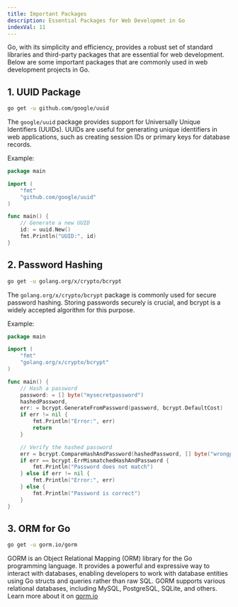 ```yaml
---
title: Important Packages
description: Essential Packages for Web Developmet in Go
indexVal: 11
---
```


Go, with its simplicity and efficiency, provides a robust set of standard libraries and third-party packages that are essential for web development. Below are some important packages that are commonly used in web development projects in Go.

## 1. UUID Package

```bash
go get -u github.com/google/uuid
```

The `google/uuid` package provides support for Universally Unique Identifiers (UUIDs). UUIDs are useful for generating unique identifiers in web applications, such as creating session IDs or primary keys for database records.

Example:
```go
package main

import (
	"fmt"
	"github.com/google/uuid"
)

func main() {
	// Generate a new UUID
	id: = uuid.New()
	fmt.Println("UUID:", id)
}
```
## 2. Password Hashing

```bash
go get -u golang.org/x/crypto/bcrypt
```

The `golang.org/x/crypto/bcrypt` package is commonly used for secure password hashing. Storing passwords securely is crucial, and bcrypt is a widely accepted algorithm for this purpose.

Example:
```go
package main

import (
	"fmt"
	"golang.org/x/crypto/bcrypt"
)

func main() {
	// Hash a password
	password: = [] byte("mysecretpassword")
	hashedPassword,
	err: = bcrypt.GenerateFromPassword(password, bcrypt.DefaultCost)
	if err != nil {
		fmt.Println("Error:", err)
		return
	}

	// Verify the hashed password
	err = bcrypt.CompareHashAndPassword(hashedPassword, [] byte("wrongpassword"))
	if err == bcrypt.ErrMismatchedHashAndPassword {
		fmt.Println("Password does not match")
	} else if err != nil {
		fmt.Println("Error:", err)
	} else {
		fmt.Println("Password is correct")
	}
}
```
 

## 3. ORM for Go

```bash
go get -u gorm.io/gorm
```
GORM is an Object Relational Mapping (ORM) library for the Go programming language. It provides a powerful and expressive way to interact with databases, enabling developers to work with database entities using Go structs and queries rather than raw SQL. GORM supports various relational databases, including MySQL, PostgreSQL, SQLite, and others. Learn more about it on [gorm.io](https://gorm.io/docs/)
